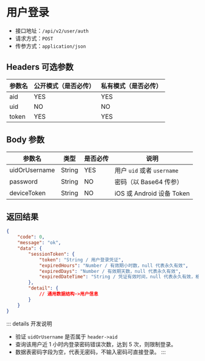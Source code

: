 # 用户登录

- 接口地址：`/api/v2/user/auth`
- 请求方式：`POST`
- 传参方式：`application/json`

## Headers 可选参数

| 参数名 | 公开模式（是否必传） | 私有模式（是否必传） |
| --- | --- | --- |
| aid | YES | YES |
| uid | NO | NO |
| token | YES | YES |

## Body 参数

| 参数名 | 类型 | 是否必传 | 说明 |
| --- | --- | --- | --- |
| uidOrUsername | String | YES | 用户 `uid` 或者 `username` |
| password | String | NO | 密码（以 Base64 传参） |
| deviceToken | String | NO | iOS 或 Android 设备 Token |

## 返回结果

```json
{
    "code": 0,
    "message": "ok",
    "data": {
        "sessionToken": {
            "token": "String / 用户登录凭证",
            "expiredHours": "Number / 有效期小时数，null 代表永久有效",
            "expiredDays": "Number / 有效期天数，null 代表永久有效",
            "expiredDateTime": "String / 凭证有效时间，null 代表永久有效，格式为 Y-m-d H:i:s"
        },
        "detail": {
            // 通用数据结构->用户信息
        }
    }
}
```

::: details 开发说明
- 验证 `uidOrUsername` 是否属于 `header->aid`
- 查询该用户近 1 小时内登录密码错误次数，达到 5 次，则限制登录。
- 数据表密码字段为空，代表无密码，不输入密码可直接登录。
:::
